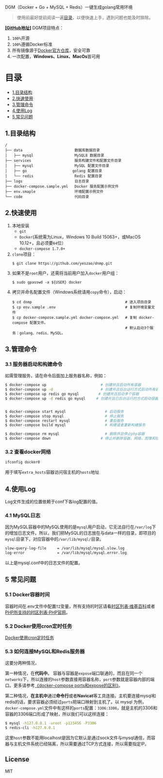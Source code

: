 DGM（Docker + Go + MySQL + Redis）一键生成golang常用环境


> 使用前最好提前阅读一遍[目录](#目录)，以便快速上手，遇到问题也能及时排除。

[**[GitHub地址]**](https://github.com/yeszao/dnmp)
DGM项目特点：
1. `100%`开源
2. `100%`遵循Docker标准
3. 所有镜像源于[Docker官方仓库](https://hub.docker.com)，安全可靠
4. 一次配置，**Windows、Linux、MacOs**皆可用

# 目录
- [1.目录结构](#1目录结构)
- [2.快速使用](#2快速使用)
- [3.管理命令](#3管理命令)
- [4.使用Log](#4使用Log)
- [5.常见问题](#5常见问题)


## 1.目录结构

```
/
├── data                        数据库数据目录
│   ├── mysql                   MySQL8 数据目录
├── services                    服务构建文件和配置文件目录
│   ├── mysql                   MySQL 配置文件目录
│   ├── go                     golang 配置目录
│   └── redis                   Redis 配置目录
├── logs                        日志目录
├── docker-compose.sample.yml   Docker 服务配置示例文件
├── env.smaple                  环境配置示例文件
└── code                        代码目录
```

## 2.快速使用
1. 本地安装
    - `git`
    - `Docker`(系统需为Linux，Windows 10 Build 15063+，或MacOS 10.12+，且必须要`64`位）
    - `docker-compose 1.7.0+`
2. `clone`项目：
    ```
    $ git clone https://github.com/yeszao/dnmp.git
    ```
3. 如果不是`root`用户，还需将当前用户加入`docker`用户组：
    ```
    $ sudo gpasswd -a ${USER} docker
    ```
4. 拷贝并命名配置文件（Windows系统请用`copy`命令），启动：
    ```
    $ cd dnmp                                           # 进入项目目录
    $ cp env.sample .env                                # 复制环境变量文件
    $ cp docker-compose.sample.yml docker-compose.yml   # 复制 docker-compose 配置文件。
                                                        # 默认启动3个服务：golang、redis、MySQL。
    ```
## 3.管理命令
### 3.1 服务器启动和构建命令
如需管理服务，请在命令后面加上服务器名称，例如：
```bash
$ docker-compose up                         # 创建并且启动所有容器
$ docker-compose up -d                      # 创建并且后台运行方式启动所有容器
$ docker-compose up redis go mysql         # 创建并且启动多个容器
$ docker-compose up -d redis go mysql     # 创建并且已后台运行的方式启动容器


$ docker-compose start mysql                  # 启动服务
$ docker-compose stop mysql                   # 停止服务
$ docker-compose restart mysql                # 重启服务
$ docker-compose build mysql                  # 构建或者重新构建服务

$ docker-compose rm mysql                     # 删除并且停止php容器
$ docker-compose down                       # 停止并删除容器，网络，图像和挂载卷
```

### 3.2 查看docker网络
```sh
ifconfig docker0
```
用于填写`extra_hosts`容器访问宿主机的`hosts`地址

## 4.使用Log
Log文件生成的位置依赖于conf下各log配置的值。
### 4.1 MySQL日志
因为MySQL容器中的MySQL使用的是`mysql`用户启动，它无法自行在`/var/log`下的增加日志文件。所以，我们把MySQL的日志放在与data一样的目录，即项目的`mysql`目录下，对应容器中的`/var/lib/mysql/`目录。
```bash
slow-query-log-file     = /var/lib/mysql/mysql.slow.log
log-error               = /var/lib/mysql/mysql.error.log
```
以上是mysql.conf中的日志文件的配置。



## 5 常见问题
### 5.1 Docker容器时间
容器时间在.env文件中配置`TZ`变量，所有支持的时区请看[时区列表·维基百科](https://en.wikipedia.org/wiki/List_of_tz_database_time_zones)或者[PHP所支持的时区列表·PHP官网](https://www.php.net/manual/zh/timezones.php)。

### 5.2 Docker使用cron定时任务 
[Docker使用cron定时任务](https://www.awaimai.com/2615.html)

### 5.3 如何连接MySQL和Redis服务器
这要分两种情况，

第一种情况，在**代码中**。
容器与容器是`expose`端口联通的，而且在同一个`networks`下，所以连接的`host`参数直接用容器名称，`port`参数就是容器内部的端口。更多请参考[《docker-compose ports和expose的区别》](https://www.awaimai.com/2138.html)。

第二种情况，**在主机中**通过**命令行**或者**Navicat**等工具连接。主机要连接mysql和redis的话，要求容器必须经过`ports`把端口映射到主机了。以 mysql 为例，`docker-compose.yml`文件中有这样的`ports`配置：`3306:3306`，就是主机的3306和容器的3306端口形成了映射，所以我们可以这样连接：
```bash
$ mysql -h127.0.0.1 -uroot -p123456 -P3306
$ redis-cli -h127.0.0.1
```
这里`host`参数不能用localhost是因为它默认是通过sock文件与mysql通信，而容器与主机文件系统已经隔离，所以需要通过TCP方式连接，所以需要指定IP。

## License
MIT


